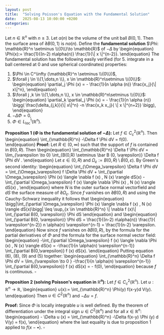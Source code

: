 ```yaml
---
layout: post
title:  "Solving Poisson's Equation with the Fundamental Solution"
date:   2025-08-13 10:00:00 +0200
categories:
---
```

Let $n \in \mathbb{R}^n$ with $n\geq 3$.
Let $\alpha (n)$ be the volume of the unit ball $B(0,1)$.
Then the surface area of $\partial B(0,1)$ is $n \alpha(n)$.
Define the **fundamental solution** $\Phi: \mathbb{R}^n \setminus \\{0\\}\to \mathbb{R}$ of $-\Delta$ by
\begin{equation}
    \Phi(x):= \frac{1}{(n-2) n\alpha(n)} \frac{1}{\\| x \\|^{n-2}}.
\end{equation}
The fundamental solution has the following easily verified (for 5. integrate in a ball centered at $0$ and use spherical coordinates) properties:
1. $\Phi \in C^\infty (\mathbb{R}^n \setminus \\{0\\})$,
2. $\forall j \in \\{1,\dots,n \\}, x \in \mathbb{R}^n\setminus \\{0\\}$:
\begin{equation}
    \partial_j \Phi (x) =  - \frac{1}{n \alpha (n)} \frac{x_j}{\\| x\\|^n},
\end{equation}
3. $\forall j ,k \in \\{1,\dots,n \\}, x \in \mathbb{R}^n\setminus \\{0\\}$:
\begin{equation}
    \partial_k \partial_j \Phi (x) =  - \frac{1}{n \alpha (n)} \bigg( \frac{\delta_{j,k}}{\\| x\\|^n} -n \frac{x_k x_j}{ \\| x \\|^{n+2}} \bigg),
\end{equation}
4. $- \Delta \Phi =0$,
5. $\Phi \in L^1_{\mathrm{loc}} (\mathbb{R}^n)$.

**Proposition 1 ($\Phi$ is the fundamental solution of $-\Delta$):**
Let $f \in C_c^2(\mathbb{R}^n)$.
Then
\begin{equation}
    \int_{\mathbb{R}^n}  -\Delta f \Phi dV = f(0).
\end{equation}
**Proof:**
Let $R \in (0, \infty)$ such that the support of $f$ is contained in $B(0,R)$.
Then
\begin{equation}
     \int_{\mathbb{R}^n}  \Delta f \Phi dV  = \lim_{\varepsilon \to 0} \int_{B(0,R) \setminus \bar B (0, \varepsilon)}  \Delta f \Phi dV .
\end{equation}
Let $\varepsilon \in (0, R)$ and $\Omega_\varepsilon := B(0,R) \setminus \bar B (0, \varepsilon)$.
By Green's second identity:
\begin{equation}
    \int_{\Omega_\varepsilon}  \Delta f \Phi dV 
=    \int_{\Omega_\varepsilon} f \Delta \Phi dV  + \int_{\partial \Omega_\varepsilon} \Phi (x)  \langle  \nabla f (x) , N (x) \rangle  dS(x) -
\int_{\partial \Omega_\varepsilon} f (x)  \langle  \nabla \Phi (x) , N (x) \rangle  dS(x) ,
\end{equation}
where $N$ is the outer surface normal vectorfield and $dS$ the surface measure of $\partial \Omega_\varepsilon$.
Since $f$ vanishes on $\partial B(0,R)$ and using the Cauchy-Schwarz inequality it follows that
\begin{equation}
\bigg|\int_{\partial \Omega_\varepsilon} \Phi (x)  \langle  \nabla f (x) , N (x) \rangle  dS(x)\bigg|
\leq \sup_{x \in \mathbb{R}^n} \\| \nabla f (x)\\| \int_{\partial B(0, \varepsilon)} \Phi dS
\end{equation}
and
\begin{equation}
\int_{\partial B(0, \varepsilon)} \Phi dS = \frac{1}{(n-2) n\alpha(n)} \frac{1}{ \varepsilon^{n-2}} n \alpha(n)  \varepsilon^{n-1} = \frac{1}{n-2} \varepsilon.
\end{equation}
Now since $f$ vanishes on $\partial B(0,R)$, by the formula for the partial derivatives of $\Phi$ and the formula for the surface normal vector field:
\begin{equation}
\-\int_{\partial \Omega_\varepsilon} f (x)  \langle  \nabla \Phi (x) , N (x) \rangle  dS(x)
= -\frac{1}{n \alpha(n) \varepsilon^{n-1}}  \int_{\partial B(0,\varepsilon)} f (x) dS(x).
\end{equation}
Putting equation (6), (8), (9) and (5) together:
\begin{equation}
 \int_{\mathbb{R}^n}  \Delta f \Phi dV 
= \lim_{\varepsilon \to 0 }  -\frac{1}{n \alpha(n) \varepsilon^{n-1}}  \int_{\partial B(0,\varepsilon)} f (x) dS(x) = - f(0),
\end{equation}
because $f$ is continuous. $\square$

**Proposition 2 (solving Poisson's equation in $\mathbb{R}^n$):**
Let $f \in C^2_c (\mathbb{R}^n)$. Let $u : \mathbb{R}^n \to \mathbb{R}$,
\begin{equation}
u(x):= \int\_{\mathbb{R}^n} \Phi(y) f(x-y)d V(y).
\end{equation}
Then $u \in C^2(\mathbb{R}^n)$ and $- \Delta u =f$.

**Proof:**
Since $\Phi$ is locally integrable $u$ is well defined.
By the theorem of differentiation under the integral sign $u\in C^2(\mathbb{R}^n)$ and for all $x \in \mathbb{R}^n$:
\begin{equation}
    - \Delta u (x) = \int\_{\mathbb{R}^n}  -\Delta f(x-y) \Phi (y) d V(y) =  f(x),
\end{equation}
where the last equality is due to proposition 1 applied to $f(x-\bullet)$. $\square$
